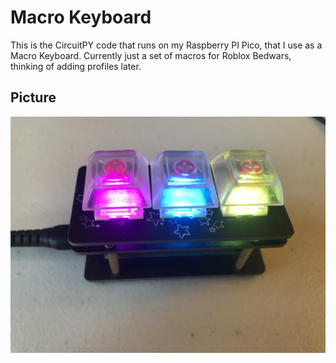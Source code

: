 # Macro Keyboard

This is the CircuitPY code that runs on my Raspberry PI Pico, that I use as a Macro Keyboard. Currently just a set of macros for Roblox Bedwars, thinking of adding profiles later.

## Picture

![Raspberry PI](./assets/raspberry_pi.jpg)
